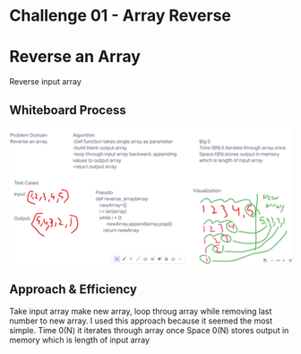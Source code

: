 # Challenge 01 - Array Reverse
# Reverse an Array
Reverse input array

## Whiteboard Process
![reverse-array](./reversearraywhiteboard.png)

## Approach & Efficiency
Take input array make new array, loop throug array while removing last number to new array.
I used this approach because it seemed the most simple.
Time 0(N) it iterates through array once
Space 0(N) stores output in memory which is length of input array
